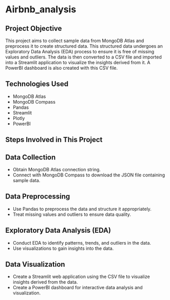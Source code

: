 # Airbnb_analysis

## Project Objective
This project aims to collect sample data from MongoDB Atlas and preprocess it to create structured data. This structured data undergoes an Exploratory Data Analysis (EDA) process to ensure it is free of missing values and outliers. The data is then converted to a CSV file and imported into a Streamlit application to visualize the insights derived from it. A PowerBI dashboard is also created with this CSV file.

## Technologies Used
- MongoDB Atlas
- MongoDB Compass
- Pandas
- Streamlit
- Plotly
- PowerBI

## Steps Involved in This Project

## Data Collection
- Obtain MongoDB Atlas connection string.
- Connect with MongoDB Compass to download the JSON file containing sample data.

## Data Preprocessing
- Use Pandas to preprocess the data and structure it appropriately.
- Treat missing values and outliers to ensure data quality.

## Exploratory Data Analysis (EDA)
- Conduct EDA to identify patterns, trends, and outliers in the data.
- Use visualizations to gain insights into the data.

## Data Visualization
- Create a Streamlit web application using the CSV file to visualize insights derived from the data.
- Create a PowerBI dashboard for interactive data analysis and visualization.
